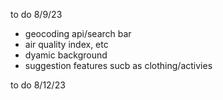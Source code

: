 to do 8/9/23
- geocoding api/search bar
- air quality index, etc
- dyamic background
- suggestion features sucb as clothing/activies

to do 8/12/23
